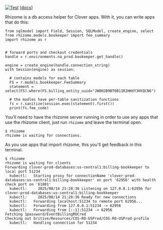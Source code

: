 [![Test](https://github.com/MatrixManAtYrService/hello-template/workflows/Test/badge.svg)](https://github.com/MatrixManAtYrService/hello-template/actions/workflows/test.yml) \[[docs](https://matrixmanatyrservice.github.io/hello-template/hello.html)\]

Rhizome is a db access helper for Clover apps.
With it, you can write apps that do this:

```python3
from sqlmodel import Field, Session, SQLModel, create_engine, select
from rhizome.models.bookeeper import fee_summary
import rhizome as r


# forward ports and checkout credentials
handle = r.environments.na_prod.bookeeper.get_handle()

engine = create_engine(handle.connection_string)
with Session(engine) as session:

  # contains models for each table
  FS = r.models.bookkeeper.FeeSummary
  statement = select(FS).where(FS.billing_entity_uuid="JW8H2B9BT6B11R2HHXY3HYQCN6")

  # the modles have per-table sanitization functions
  fs = r.sanitize(session.exec(statement).first())
  print(fs.fee_code)
```

You'll need to have the rhizome server running in order to use any apps that use the rhizome client, just run `rhizome` and leave the terminal open.
```
$ rhizome
rhizome is waiting for connections.
```

As you use apps that import rhizome, this you'll get feedback in this terminal.
```
$ rhizome
rhizome is waiting for clients
Forwarding clover-prod-databases:us-central1:billing-bookkeeper to local port 51234
  kubectl:   Starting proxy for connectionName 'clover-prod-databases:us-central1:billing-bookkeeper' on port '62956' with health check port on '61801'
  kubectl:     2025/08/14 21:28:36 Listening on 127.0.0.1:62956 for clover-prod-databases:us-central1:billing-bookkeeper
  kubectl:     2025/08/14 21:28:36 Ready for new connections
  kubectl:   Forwarding localhost:51234 to remote port 62956...
  kubectl:   Forwarding from 127.0.0.1:51234 -> 62956
  kubectl:   Forwarding from [::1]:51234 -> 62956
Fetching 1password/EventBillingROCred
Checking out britive/Resources/COS-RO-USProd/COS-RO-USProd-profile
  kubectl:   Handling connection for 51234
```



